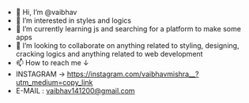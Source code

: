 - 👋 Hi, I’m @vaibhav
- 👀 I’m interested in styles and logics
- 🌱 I’m currently learning js and searching for a platform to make some apps
- 💞️ I’m looking to collaborate on anything related to styling, designing, cracking logics and anything related to web development
- 📫 How to reach me ↓ 
- INSTAGRAM -> https://instagram.com/vaibhavmishra__?utm_medium=copy_link
- E-MAIL : vaibhav141200@gmail.com
